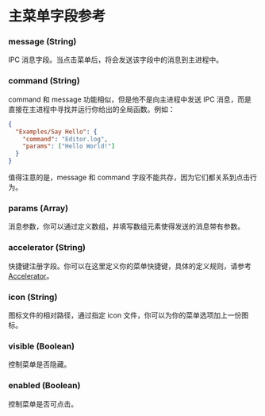 # 主菜单字段参考

### message (String)

IPC 消息字段。当点击菜单后，将会发送该字段中的消息到主进程中。

### command (String)

command 和 message 功能相似，但是他不是向主进程中发送 IPC 消息，而是直接在主进程中寻找并运行你给出的全局函数。例如：

```json
{
  "Examples/Say Hello": {
    "command": "Editor.log",
    "params": ["Hello World!"]
  }
}
```

值得注意的是，message 和 command 字段不能共存，因为它们都关系到点击行为。

### params (Array)

消息参数，你可以通过定义数组，并填写数组元素使得发送的消息带有参数。

### accelerator (String)

快捷键注册字段。你可以在这里定义你的菜单快捷键，具体的定义规则，请参考 [Accelerator](https://github.com/atom/electron/blob/master/docs/api/accelerator.md)。

### icon (String)

图标文件的相对路径，通过指定 icon 文件，你可以为你的菜单选项加上一份图标。

### visible (Boolean)

控制菜单是否隐藏。

### enabled (Boolean)

控制菜单是否可点击。

